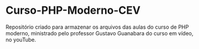 # Curso-PHP-Moderno-CEV
Repositório criado para armazenar os arquivos das aulas do curso de PHP moderno,
ministrado pelo professor Gustavo Guanabara do curso em vídeo, no youTube.
